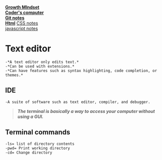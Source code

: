 [**Growth MIndset**](README.md)  
 [**Coder's computer**](codersComputer.md)    
[**Git notes**](GitNotes.md)  
[**Html**](HtmlStructures.md)
[CSS notes](cssnotes.md)  
[javascript notes](javascriptnotes.md)  

# **Text editor** 
    -*A text editor only edits text.*  
    -*Can be used with extensions.*  
    -*Can have features such as syntax highlighting, code completion, or themes.*  

## **IDE**
    -A suite of software such as text editor, compiler, and debugger.  

>***The terminal is basically a way to access your computer without using a GUI.***    

## **Terminal commands**  
    -ls= list of directory contents  
    -pwd= Print working directory  
    -cd= Change directory  
